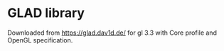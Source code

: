 # GLAD library

Downloaded from <https://glad.dav1d.de/> for gl 3.3 with Core
profile and OpenGL specification.
